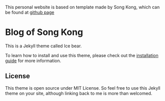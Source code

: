 This personal website is based on template made by Song Kong, which can be found at [github page](https://github.com/songkong/Blog/tree/gh-pages)


# Blog of Song Kong
This is a Jekyll theme called Ice bear.

To learn how to install and use this theme, please check out the [installation guide](http://kongsong.me/blog/ice-bear-jekyll-theme/) for more information.

## License
This theme is open source under MIT License. So feel free to use this Jekyll theme on your site, although linking back to me is more than welcomed.
